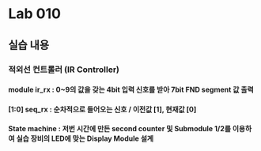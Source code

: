 # Lab 010
## 실습 내용
### 적외선 컨트롤러 (IR Controller) 
#### **module ir_rx** : 0~9의 값을 갖는 4bit 입력 신호를 받아 7bit FND  segment  값 출력
#### **[1:0] seq_rx** :  순차적으로 들어오는 신호 / 이전값 [1], 현재값 [0] 
#### **State machine** : 저번 시간에 만든 second counter  및 Submodule 1/2를 이용하여 실습 장비의 LED에 맞는 Display Module 설계
<!--stackedit_data:
eyJoaXN0b3J5IjpbMTM3Mzc2Njk1LC05NzcwMzU3NTUsLTE5MD
Q3ODAyMzEsLTMzMjQ1NTM2M119
-->